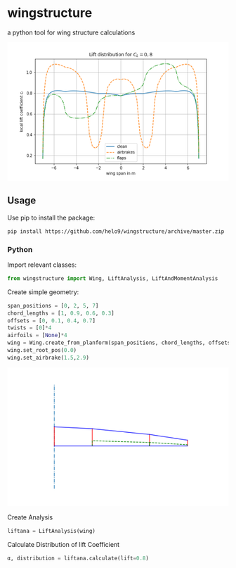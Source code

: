 # wingstructure
a python tool for wing structure calculations

![lift distribution](examples/Liftdistribution.png)

## Usage
Use pip to install the package:
```sh
pip install https://github.com/helo9/wingstructure/archive/master.zip
```

### Python
Import relevant classes:
```python
from wingstructure import Wing, LiftAnalysis, LiftAndMomentAnalysis
```

Create simple geometry:
```python
span_positions = [0, 2, 5, 7]
chord_lengths = [1, 0.9, 0.6, 0.3]
offsets = [0, 0.1, 0.4, 0.7]
twists = [0]*4
airfoils = [None]*4
wing = Wing.create_from_planform(span_positions, chord_lengths, offsets, twists, airfoils)
wing.set_root_pos(0.0)
wing.set_airbrake(1.5,2.9)
```

![geometry](examples/wing.png)

Create Analysis
```python
liftana = LiftAnalysis(wing)
```

Calculate Distribution of lift Coefficient
```python
α, distribution = liftana.calculate(lift=0.8)
```
